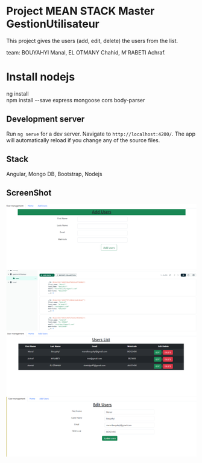 # Project MEAN STACK Master GestionUtilisateur
This project gives the users (add, edit, delete) the users from the list.

team: BOUYAHYI Manal, EL OTMANY Chahid, M'RABETI Achraf.

# Install nodejs

ng install </br>
npm install --save express mongoose cors body-parser
## Development server

Run `ng serve` for a dev server. Navigate to `http://localhost:4200/`. The app will automatically reload if you change any of the source files.

## Stack 

Angular,
Mongo DB,
Bootstrap,
Nodejs 

## ScreenShot

![](ScreenShot/1.png)</br>
![](ScreenShot/2.png)</br>
![](ScreenShot/3.png)</br>
![](ScreenShot/4.png)</br>




